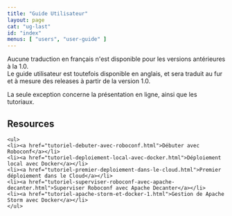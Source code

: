 ```yaml
---
title: "Guide Utilisateur"
layout: page
cat: "ug-last"
id: "index"
menus: [ "users", "user-guide" ]
---
```


Aucune traduction en français n'est disponible pour les versions antérieures à la 1.0.  
Le guide utilisateur est toutefois disponible en anglais, et sera traduit au fur et à mesure
des releases à partir de la version 1.0.

La seule exception concerne la présentation en ligne, ainsi que les tutoriaux.

<!-- 
	We use HTML syntax in this page because we need CSS classes for floating.
	Markdown does not support it.
 -->
 
<div class="floated">
	<h2>Resources</h2>

	<ul>
	<li><a href="tutoriel-debuter-avec-roboconf.html">Débuter avec Roboconf</a></li>
	<li><a href="tutoriel-deploiement-local-avec-docker.html">Déploiement local avec Docker</a></li>
	<li><a href="tutoriel-premier-deploiement-dans-le-cloud.html">Premier déploiement dans le Cloud</a></li>
	<li><a href="tutoriel-superviser-roboconf-avec-apache-decanter.html">Superviser Roboconf avec Apache Decanter</a></li>
	<li><a href="tutoriel-apache-storm-et-docker-1.html">Gestion de Apache Storm avec Docker</a></li>
	</ul>
</div>

<div class="clear"></div>

